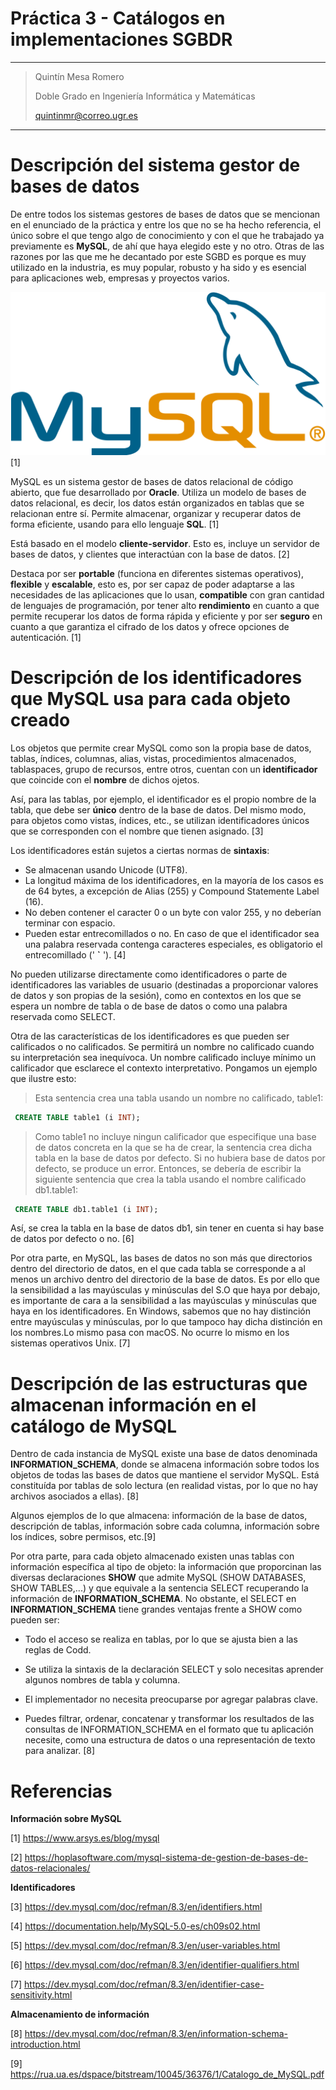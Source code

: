 # **Práctica 3 - Catálogos en implementaciones SGBDR**
----------------------
> Quintín Mesa Romero
>
> Doble Grado en Ingeniería Informática y Matemáticas
> 
> quintinmr@correo.ugr.es
----------------------

# Descripción del sistema gestor de bases de datos

De entre todos los sistemas gestores de bases de datos que se mencionan en el enunciado de la práctica y entre los que no se ha hecho referencia, el único sobre el que tengo algo de conocimiento y con el que he trabajado ya previamente es **MySQL**, de ahí que haya elegido este y no otro. Otras de las razones por las que me he decantado por este SGBD es porque es muy utilizado en la industria, es muy popular, robusto y ha sido y es esencial para aplicaciones web, empresas y proyectos varios.

![mysql](mysql.png)[1]

MySQL es un sistema gestor de bases de datos relacional de código abierto, que fue desarrollado por **Oracle**. Utiliza un modelo de bases de datos relacional, es decir, los datos están organizados en tablas que se relacionan entre sí. Permite almacenar, organizar y recuperar datos de forma eficiente, usando para ello lenguaje **SQL**. [1] 

Está basado en el modelo **cliente-servidor**. Esto es, incluye un servidor de bases de datos, y clientes que interactúan con la base de datos. [2] 

Destaca por ser **portable** (funciona en diferentes sistemas operativos), **flexible** y **escalable**, esto es, por ser capaz de poder adaptarse a las necesidades de las aplicaciones que lo usan, **compatible** con gran cantidad de lenguajes de programación, por tener alto **rendimiento** en cuanto a que permite recuperar los datos de forma rápida y eficiente y por ser **seguro** en cuanto a que garantiza el cifrado de los datos y ofrece opciones de autenticación. [1]

# Descripción de los identificadores que MySQL usa para cada objeto creado

Los objetos que permite crear MySQL como son la propia base de datos, tablas, índices, columnas, alias, vistas, procedimientos almacenados, tablaspaces, grupo de recursos, entre otros, cuentan con un **identificador** que coincide con el **nombre** de dichos ojetos. 

Así, para las tablas, por ejemplo, el identificador es el propio nombre de la tabla, que debe ser **único** dentro de la base de datos. Del mismo modo, para objetos como vistas, índices, etc., se utilizan identificadores únicos que se corresponden con el nombre que tienen asignado. [3]

Los identificadores están sujetos a ciertas normas de **sintaxis**: 

* Se almacenan usando Unicode (UTF8).
* La longitud máxima de los identificadores, en la mayoría de los casos es de 64 bytes, a excepción de Alias (255) y Compound Statemente Label (16).
* No deben contener el caracter 0 o un byte con valor 255, y no deberían terminar con espacio.
* Pueden estar entrecomillados o no. En caso de que el identificador sea una palabra reservada contenga caracteres especiales, es obligatorio el entrecomillado (' **`** '). [4]

No pueden utilizarse directamente como identificadores o parte de identificadores las variables de usuario (destinadas a proporcionar valores de datos y son propias de la sesión), como en contextos en los que se espera un nombre de tabla o de base de datos o como una palabra reservada como SELECT.

Otra de las características de los identificadores es que pueden ser calificados o no calificados. Se permitirá un nombre no calificado cuando su interpretación sea inequívoca. Un nombre calificado incluye mínimo un calificador que esclarece el contexto interpretativo.
Pongamos un ejemplo que ilustre esto:

> Esta sentencia crea una tabla usando un nombre no calificado, table1:

```sql
 CREATE TABLE table1 (i INT);
```
> Como table1 no incluye ningun calificador que especifique una base de datos concreta en la que se ha de crear, la sentencia crea dicha tabla en la base de datos por defecto. Si no hubiera base de datos por defecto, se produce un error. Entonces, se debería de escribir la siguiente sentencia que crea la tabla usando el nombre calificado db1.table1:

```sql
 CREATE TABLE db1.table1 (i INT);
```
Así, se crea la tabla en la base de datos db1, sin tener en cuenta si hay base de datos por defecto o no. [6]

Por otra parte, en MySQL, las bases de datos no son más que directorios dentro del directorio de datos, en el que cada tabla se corresponde a al menos un archivo dentro del directorio de la base de datos. Es por ello que la sensibilidad a las mayúsculas y minúsculas del S.O que haya por debajo, es importante de cara a la sensibilidad a las mayúsculas y minúsculas que haya en los identificadores. 
En Windows, sabemos que no hay distinción entre mayúsculas y minúsculas, por lo que tampoco hay dicha distinción en los nombres.Lo mismo pasa con macOS. No ocurre lo mismo en los sistemas operativos Unix. [7]

# Descripción de las estructuras que almacenan información en el catálogo de MySQL

Dentro de cada instancia de MySQL existe una base de datos denominada **INFORMATION_SCHEMA**, donde se almacena información sobre todos los objetos de todas las bases de datos que mantiene el servidor MySQL. Está constituída por tablas de solo lectura (en realidad vistas, por lo que no hay archivos asociados a ellas). [8]

Algunos ejemplos de lo que almacena: información de la base de datos, descripción de tablas, información sobre cada columna, información sobre los índices, sobre permisos, etc.[9]

Por otra parte, para cada objeto almacenado existen unas tablas con información específica al tipo de objeto: la información que proporcinan las diversas declaraciones **SHOW** que admite MySQL (SHOW DATABASES, SHOW TABLES,...) y que equivale a la sentencia SELECT recuperando la información de **INFORMATION_SCHEMA**. No obstante, el SELECT en **INFORMATION_SCHEMA** tiene grandes ventajas frente a SHOW como pueden ser:

- Todo el acceso se realiza en tablas, por lo que se ajusta bien a las reglas de Codd.

- Se utiliza la sintaxis de la declaración SELECT y solo necesitas aprender algunos nombres de tabla y columna.

- El implementador no necesita preocuparse por agregar palabras clave.

- Puedes filtrar, ordenar, concatenar y transformar los resultados de las consultas de INFORMATION_SCHEMA en el formato que tu aplicación necesite, como una estructura de datos o una representación de texto para analizar. [8]


# Referencias

**Información sobre MySQL**

[1] https://www.arsys.es/blog/mysql

[2] https://hoplasoftware.com/mysql-sistema-de-gestion-de-bases-de-datos-relacionales/

**Identificadores**

[3] https://dev.mysql.com/doc/refman/8.3/en/identifiers.html 

[4] https://documentation.help/MySQL-5.0-es/ch09s02.html

[5] https://dev.mysql.com/doc/refman/8.3/en/user-variables.html

[6] https://dev.mysql.com/doc/refman/8.3/en/identifier-qualifiers.html

[7] https://dev.mysql.com/doc/refman/8.3/en/identifier-case-sensitivity.html

**Almacenamiento de información**

[8] https://dev.mysql.com/doc/refman/8.3/en/information-schema-introduction.html

[9] https://rua.ua.es/dspace/bitstream/10045/36376/1/Catalogo_de_MySQL.pdf
